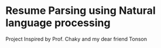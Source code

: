 # Resume Parsing using Natural language processing
Project Inspired by Prof. Chaky and my dear friend Tonson



